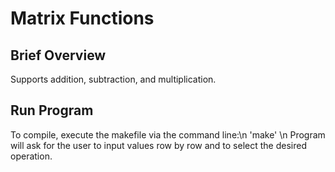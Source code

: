 # Matrix Functions
## Brief Overview
Supports addition, subtraction, and multiplication. 

## Run Program
To compile, execute the makefile via the command line:\n
'make' \n
Program will ask for the user to input values row by row and to select the desired operation. 
